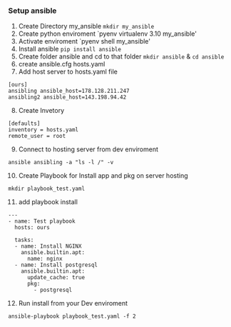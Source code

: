 ### Setup ansible
1. Create Directory my_ansible
`mkdir my_ansible` 
2. Create python enviroment
`pyenv virtualenv 3.10 my_ansible'
3. Activate enviroment 
`pyenv shell my_ansible'
4. Install ansible
`pip install ansible`
5. Create folder ansible and cd to that folder
`mkdir ansible` & `cd ansible`
6. create ansible.cfg hosts.yaml
7. Add host server to hosts.yaml file
```
[ours]
ansibling ansible_host=178.128.211.247
ansibling2 ansible_host=143.198.94.42
```
8. Create Invetory
```
[defaults]
inventory = hosts.yaml
remote_user = root
```
9. Connect to hosting server from dev enviroment
```
ansible ansibling -a "ls -l /" -v
```
10. Create Playbook for Install app and pkg on server hosting
```
mkdir playbook_test.yaml
```
11. add playbook install 
```
---
- name: Test playbook
  hosts: ours

  tasks:
  - name: Install NGINX
    ansible.builtin.apt:
      name: nginx
  - name: Install postgresql
    ansible.builtin.apt:
      update_cache: true
      pkg:
        - postgresql
```
12. Run install from your Dev enviroment
```
ansible-playbook playbook_test.yaml -f 2
```



